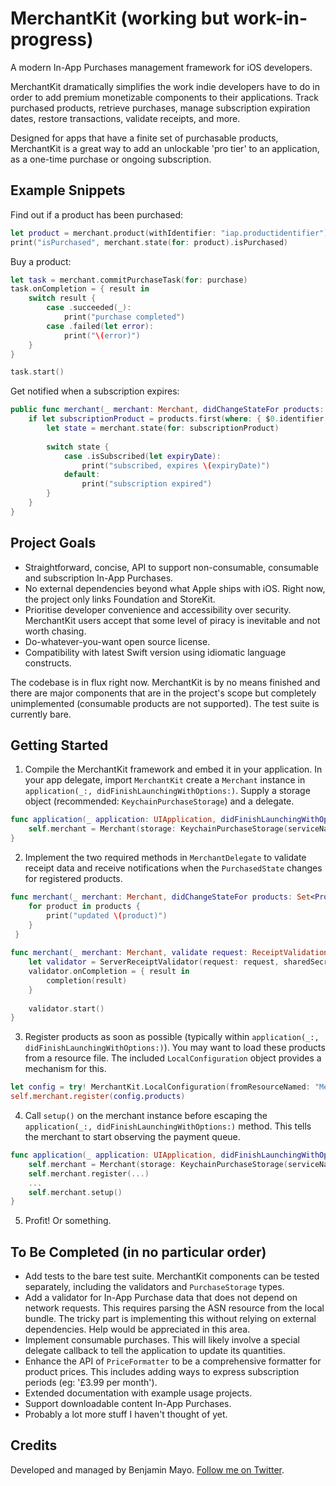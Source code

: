 # MerchantKit (working but work-in-progress)
A modern In-App Purchases management framework for iOS developers.

MerchantKit dramatically simplifies the work indie developers have to do in order to add premium monetizable components to their applications. Track purchased products, retrieve purchases, manage subscription expiration dates, restore transactions, validate receipts, and more.

Designed for apps that have a finite set of purchasable products, MerchantKit is a great way to add an unlockable 'pro tier' to an application, as a one-time purchase or ongoing subscription.

## Example Snippets

Find out if a product has been purchased:

```swift
let product = merchant.product(withIdentifier: "iap.productidentifier")
print("isPurchased", merchant.state(for: product).isPurchased)
```

Buy a product:

```swift
let task = merchant.commitPurchaseTask(for: purchase)
task.onCompletion = { result in 
    switch result {
        case .succeeded(_):
            print("purchase completed")
        case .failed(let error):
            print("\(error)")
    }
}

task.start()
```

Get notified when a subscription expires:

```swift
public func merchant(_ merchant: Merchant, didChangeStateFor products: Set<Product>) {
    if let subscriptionProduct = products.first(where: { $0.identifier == "subscription.protier" }) {
        let state = merchant.state(for: subscriptionProduct)
        
        switch state {
            case .isSubscribed(let expiryDate):
                print("subscribed, expires \(expiryDate)")
            default:
                print("subscription expired")
        }
    }
}
```

## Project Goals

- Straightforward, concise, API to support non-consumable, consumable and subscription In-App Purchases.
- No external dependencies beyond what Apple ships with iOS. Right now, the project only links Foundation and StoreKit.
- Prioritise developer convenience and accessibility over security. MerchantKit users accept that some level of piracy is inevitable and not worth chasing.
- Do-whatever-you-want open source license.
- Compatibility with latest Swift version using idiomatic language constructs.

The codebase is in flux right now. MerchantKit is by no means finished and there are major components that are in the project's scope but completely unimplemented (consumable products are not supported). The test suite is currently bare.

## Getting Started

1. Compile the MerchantKit framework and embed it in your application. In your app delegate, import `MerchantKit` create a `Merchant` instance in `application(_:, didFinishLaunchingWithOptions:)`. Supply a storage object (recommended: `KeychainPurchaseStorage`) and a delegate.
```swift
func application(_ application: UIApplication, didFinishLaunchingWithOptions launchOptions: [UIApplicationLaunchOptionsKey: Any]?) -> Bool {
    self.merchant = Merchant(storage: KeychainPurchaseStorage(serviceName: "AppName"), delegate: self)    
}
```

2. Implement the two required methods in `MerchantDelegate` to validate receipt data and receive notifications when the `PurchasedState` changes for registered products.
```swift
func merchant(_ merchant: Merchant, didChangeStateFor products: Set<Product>) {
    for product in products {
        print("updated \(product)")
    }
 }
    
func merchant(_ merchant: Merchant, validate request: ReceiptValidationRequest, completion: @escaping (Result<Receipt>) -> Void) {
    let validator = ServerReceiptValidator(request: request, sharedSecret: "iTunesStoreSharedSecretGoesHere")
    validator.onCompletion = { result in
        completion(result)
    }
        
    validator.start()
}
```
3. Register products as soon as possible (typically within `application(_:, didFinishLaunchingWithOptions:)`). You may want to load these products from a resource file. The included `LocalConfiguration` object provides a mechanism for this.
```swift
let config = try! MerchantKit.LocalConfiguration(fromResourceNamed: "MerchantConfig", extension: "plist")
self.merchant.register(config.products)

```
4. Call `setup()` on the merchant instance before escaping the `application(_:, didFinishLaunchingWithOptions:)` method. This tells the merchant to start observing the payment queue.
```swift
func application(_ application: UIApplication, didFinishLaunchingWithOptions launchOptions: [UIApplicationLaunchOptionsKey: Any]?) -> Bool {
    self.merchant = Merchant(storage: KeychainPurchaseStorage(serviceName: "AppName"), delegate: self)    
    self.merchant.register(...)
    ...
    self.merchant.setup()
}
```
5. Profit! Or something.

## To Be Completed (in no particular order)

- Add tests to the bare test suite. MerchantKit components can be tested separately, including the validators and `PurchaseStorage` types.
- Add a validator for In-App Purchase data that does not depend on network requests. This requires parsing the ASN resource from the local bundle. The tricky part is implementing this without relying on external dependencies. Help would be appreciated in this area.
- Implement consumable purchases. This will likely involve a special delegate callback to tell the application to update its quantities.
- Enhance the API of `PriceFormatter` to be a comprehensive formatter for product prices. This includes adding ways to express subscription periods (eg: '£3.99 per month').
- Extended documentation with example usage projects.
- Support downloadable content In-App Purchases.
- Probably a lot more stuff I haven't thought of yet.

## Credits

Developed and managed by Benjamin Mayo. [Follow me on Twitter](http://twitter.com/bzamayo).
